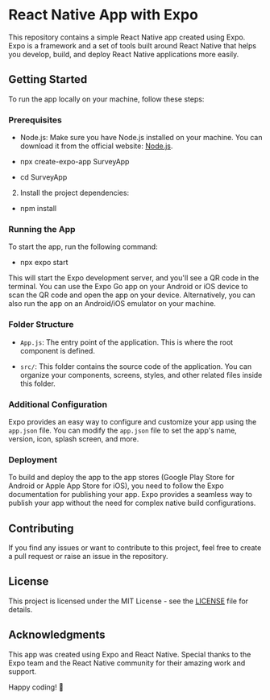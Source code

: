 # React Native App with Expo

This repository contains a simple React Native app created using Expo. Expo is a framework and a set of tools built around React Native that helps you develop, build, and deploy React Native applications more easily.

## Getting Started

To run the app locally on your machine, follow these steps:

### Prerequisites

- Node.js: Make sure you have Node.js installed on your machine. You can download it from the official website: [Node.js](https://nodejs.org/).

- npx create-expo-app SurveyApp

- cd SurveyApp

2. Install the project dependencies:

- npm install 


### Running the App

To start the app, run the following command:

- npx expo start



This will start the Expo development server, and you'll see a QR code in the terminal. You can use the Expo Go app on your Android or iOS device to scan the QR code and open the app on your device. Alternatively, you can also run the app on an Android/iOS emulator on your machine.

### Folder Structure

- `App.js`: The entry point of the application. This is where the root component is defined.

- `src/`: This folder contains the source code of the application. You can organize your components, screens, styles, and other related files inside this folder.

### Additional Configuration

Expo provides an easy way to configure and customize your app using the `app.json` file. You can modify the `app.json` file to set the app's name, version, icon, splash screen, and more.

### Deployment

To build and deploy the app to the app stores (Google Play Store for Android or Apple App Store for iOS), you need to follow the Expo documentation for publishing your app. Expo provides a seamless way to publish your app without the need for complex native build configurations.

## Contributing

If you find any issues or want to contribute to this project, feel free to create a pull request or raise an issue in the repository.

## License

This project is licensed under the MIT License - see the [LICENSE](LICENSE) file for details.

## Acknowledgments

This app was created using Expo and React Native. Special thanks to the Expo team and the React Native community for their amazing work and support.

Happy coding! 🚀
